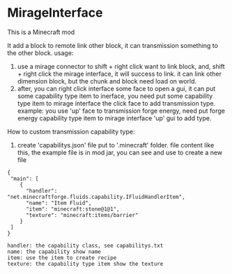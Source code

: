 # MirageInterface

This is a Minecraft mod

It add a block to remote link other block, it can transmission something to the other block.
usage:
  1. use a mirage connector to shift + right click want to link block, and, shift + right click the mirage interface, it will success to link. it can link other dimension block, but the chunk and block need load on world.
  2. after, you can right click interface some face to open a gui, it can put some capability type item to inerface, you need put some capability type item to mirage interface the click face to add transmission type. example: you use 'up' face to transmission forge energy, need put forge energy capability type item to mirage interface 'up' gui to add type.

How to custom transmission capability type:
  1. create 'capabilitys.json' file put to '.minecraft' folder. file content like this, the example file is in mod jar, you can see and use to create a new file
    
    {
     "main": [
        {
          "handler": "net.minecraftforge.fluids.capability.IFluidHandlerItem",
          "name": "Item Fluid",
          "item": "minecraft:stone@1@1",
          "texture": "minecraft:items/barrier"
        }
     ]
    }
    
    handler: the capability class, see capabilitys.txt
    name: the capability show name
    item: use the item to create recipe
    texture: the capability type item show the texture

